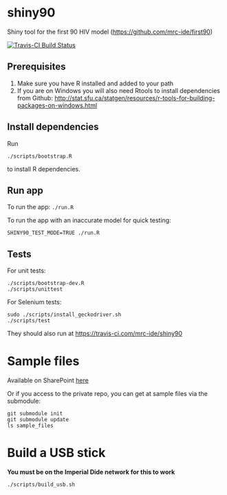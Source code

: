 # shiny90
Shiny tool for the first 90 HIV model (https://github.com/mrc-ide/first90)

[![Travis-CI Build Status](https://travis-ci.com/mrc-ide/shiny90.svg?branch=master)](https://travis-ci.com/mrc-ide/shiny90)

## Prerequisites
1. Make sure you have R installed and added to your path
2. If you are on Windows you will also need Rtools to install dependencies from Github:
http://stat.sfu.ca/statgen/resources/r-tools-for-building-packages-on-windows.html

## Install dependencies
Run

```
./scripts/bootstrap.R
```

to install R dependencies.

## Run app
To run the app: `./run.R`

To run the app with an inaccurate model for quick testing:

```
SHINY90_TEST_MODE=TRUE ./run.R
```

## Tests

For unit tests:
```
./scripts/bootstrap-dev.R
./scripts/unittest
```

For Selenium tests:
```
sudo ./scripts/install_geckodriver.sh
./scripts/test
```

They should also run at https://travis-ci.com/mrc-ide/shiny90

# Sample files
Available on SharePoint [here](https://imperiallondon-my.sharepoint.com/:f:/r/personal/epidem_ic_ac_uk/Documents/UNAIDS%20Ref%20Group%20Shared%20Drive/Ref%20Group%20Meetings/Meetings%202018/first%2090%20workshop%20-%20Wisbech%20August%202018?csf=1&e=MFospr)

Or if you access to the private repo, you can get at sample files via the submodule:

```
git submodule init
git submodule update
ls sample_files
```

# Build a USB stick
**You must be on the Imperial Dide network for this to work**
```
./scripts/build_usb.sh
```
